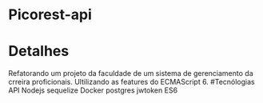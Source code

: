 # Picorest-api
# Detalhes
Refatorando um projeto da faculdade de um sistema de gerenciamento da crreira proficionais.
Ultilizando as features do ECMAScript 6.
#Tecnólogias
API 
Nodejs 
sequelize
Docker
postgres
jwtoken
ES6
